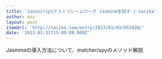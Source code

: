 ```yaml
---
title: 'Javascriptテストフレームワーク Jasmineを試す | nacika'
author: azu
layout: post
itemUrl: 'http://nacika.com/entry/2013/01/03/055820/'
date: '2013-01-31T15:00:00.000Z'
---
```

Jasmineの導入方法について、matcher/spyのメソッド解説
